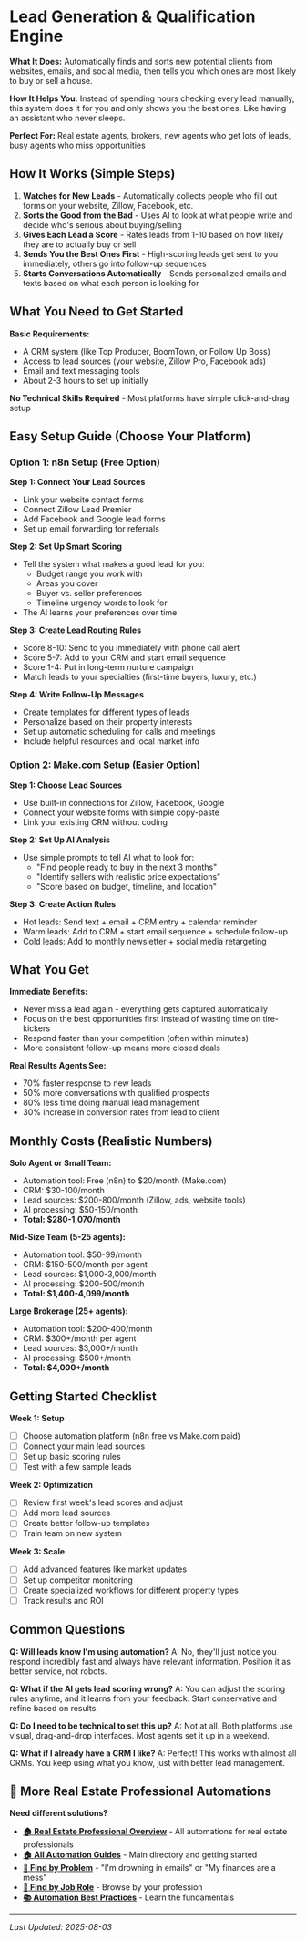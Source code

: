 # Lead Generation & Qualification Engine

**What It Does:** Automatically finds and sorts new potential clients from websites, emails, and social media, then tells you which ones are most likely to buy or sell a house.

**How It Helps You:** Instead of spending hours checking every lead manually, this system does it for you and only shows you the best ones. Like having an assistant who never sleeps.

**Perfect For:** Real estate agents, brokers, new agents who get lots of leads, busy agents who miss opportunities

## How It Works (Simple Steps)

1. **Watches for New Leads** - Automatically collects people who fill out forms on your website, Zillow, Facebook, etc.
2. **Sorts the Good from the Bad** - Uses AI to look at what people write and decide who's serious about buying/selling
3. **Gives Each Lead a Score** - Rates leads from 1-10 based on how likely they are to actually buy or sell
4. **Sends You the Best Ones First** - High-scoring leads get sent to you immediately, others go into follow-up sequences
5. **Starts Conversations Automatically** - Sends personalized emails and texts based on what each person is looking for

## What You Need to Get Started

**Basic Requirements:**
- A CRM system (like Top Producer, BoomTown, or Follow Up Boss)
- Access to lead sources (your website, Zillow Pro, Facebook ads)
- Email and text messaging tools
- About 2-3 hours to set up initially

**No Technical Skills Required** - Most platforms have simple click-and-drag setup

## Easy Setup Guide (Choose Your Platform)

### Option 1: n8n Setup (Free Option)

**Step 1: Connect Your Lead Sources**
- Link your website contact forms
- Connect Zillow Lead Premier
- Add Facebook and Google lead forms
- Set up email forwarding for referrals

**Step 2: Set Up Smart Scoring**
- Tell the system what makes a good lead for you:
  - Budget range you work with
  - Areas you cover
  - Buyer vs. seller preferences
  - Timeline urgency words to look for
- The AI learns your preferences over time

**Step 3: Create Lead Routing Rules**
- Score 8-10: Send to you immediately with phone call alert
- Score 5-7: Add to your CRM and start email sequence
- Score 1-4: Put in long-term nurture campaign
- Match leads to your specialties (first-time buyers, luxury, etc.)

**Step 4: Write Follow-Up Messages**
- Create templates for different types of leads
- Personalize based on their property interests
- Set up automatic scheduling for calls and meetings
- Include helpful resources and local market info

### Option 2: Make.com Setup (Easier Option)

**Step 1: Choose Lead Sources**
- Use built-in connections for Zillow, Facebook, Google
- Connect your website forms with simple copy-paste
- Link your existing CRM without coding

**Step 2: Set Up AI Analysis**
- Use simple prompts to tell AI what to look for:
  - "Find people ready to buy in the next 3 months"
  - "Identify sellers with realistic price expectations"
  - "Score based on budget, timeline, and location"

**Step 3: Create Action Rules**
- Hot leads: Send text + email + CRM entry + calendar reminder
- Warm leads: Add to CRM + start email sequence + schedule follow-up
- Cold leads: Add to monthly newsletter + social media retargeting

## What You Get

**Immediate Benefits:**
- Never miss a lead again - everything gets captured automatically
- Focus on the best opportunities first instead of wasting time on tire-kickers
- Respond faster than your competition (often within minutes)
- More consistent follow-up means more closed deals

**Real Results Agents See:**
- 70% faster response to new leads
- 50% more conversations with qualified prospects
- 80% less time doing manual lead management
- 30% increase in conversion rates from lead to client

## Monthly Costs (Realistic Numbers)

**Solo Agent or Small Team:**
- Automation tool: Free (n8n) to $20/month (Make.com)
- CRM: $30-100/month
- Lead sources: $200-800/month (Zillow, ads, website tools)
- AI processing: $50-150/month
- **Total: $280-1,070/month**

**Mid-Size Team (5-25 agents):**
- Automation tool: $50-99/month
- CRM: $150-500/month per agent
- Lead sources: $1,000-3,000/month
- AI processing: $200-500/month
- **Total: $1,400-4,099/month**

**Large Brokerage (25+ agents):**
- Automation tool: $200-400/month
- CRM: $300+/month per agent
- Lead sources: $3,000+/month
- AI processing: $500+/month
- **Total: $4,000+/month**

## Getting Started Checklist

**Week 1: Setup**
- [ ] Choose automation platform (n8n free vs Make.com paid)
- [ ] Connect your main lead sources
- [ ] Set up basic scoring rules
- [ ] Test with a few sample leads

**Week 2: Optimization**
- [ ] Review first week's lead scores and adjust
- [ ] Add more lead sources
- [ ] Create better follow-up templates
- [ ] Train team on new system

**Week 3: Scale**
- [ ] Add advanced features like market updates
- [ ] Set up competitor monitoring
- [ ] Create specialized workflows for different property types
- [ ] Track results and ROI

## Common Questions

**Q: Will leads know I'm using automation?**
A: No, they'll just notice you respond incredibly fast and always have relevant information. Position it as better service, not robots.

**Q: What if the AI gets lead scoring wrong?**
A: You can adjust the scoring rules anytime, and it learns from your feedback. Start conservative and refine based on results.

**Q: Do I need to be technical to set this up?**
A: Not at all. Both platforms use visual, drag-and-drop interfaces. Most agents set it up in a weekend.

**Q: What if I already have a CRM I like?**
A: Perfect! This works with almost all CRMs. You keep using what you know, just with better lead management.

## 🔗 More Real Estate Professional Automations

**Need different solutions?**
- **[🏠 Real Estate Professional Overview](Real%20Estate%20Professional%20Overview.md)** - All automations for real estate professionals
- **[🏠 All Automation Guides](../../../AI%20Automations%20Guide.md)** - Main directory and getting started
- **[🎯 Find by Problem](../../../Automation%20Workflows%20by%20Problem.md)** - "I'm drowning in emails" or "My finances are a mess"
- **[👔 Find by Job Role](../../../Automation%20Workflows%20by%20Job%20Role.md)** - Browse by your profession
- **[📚 Automation Best Practices](../../../Automation%20Best%20Practices.md)** - Learn the fundamentals

---
*Last Updated: 2025-08-03*